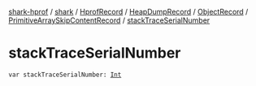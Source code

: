 [shark-hprof](../../../../../index.md) / [shark](../../../../index.md) / [HprofRecord](../../../index.md) / [HeapDumpRecord](../../index.md) / [ObjectRecord](../index.md) / [PrimitiveArraySkipContentRecord](index.md) / [stackTraceSerialNumber](./stack-trace-serial-number.md)

# stackTraceSerialNumber

`var stackTraceSerialNumber: `[`Int`](https://kotlinlang.org/api/latest/jvm/stdlib/kotlin/-int/index.html)